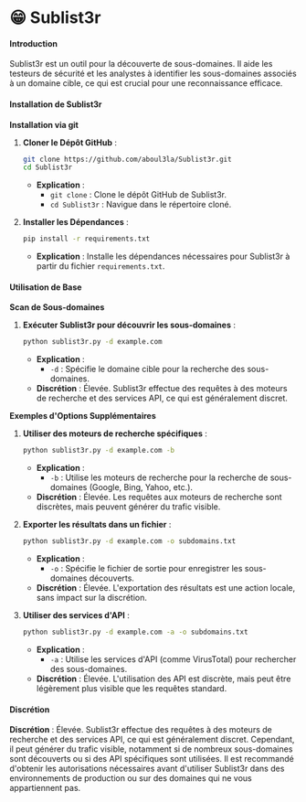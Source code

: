 # 😁 Sublist3r

#### Introduction

Sublist3r est un outil pour la découverte de sous-domaines. Il aide les testeurs de sécurité et les analystes à identifier les sous-domaines associés à un domaine cible, ce qui est crucial pour une reconnaissance efficace.

#### Installation de Sublist3r

**Installation via git**

1.  **Cloner le Dépôt GitHub** :

    ```bash
    git clone https://github.com/aboul3la/Sublist3r.git
    cd Sublist3r
    ```

    * **Explication** :
      * `git clone` : Clone le dépôt GitHub de Sublist3r.
      * `cd Sublist3r` : Navigue dans le répertoire cloné.
2.  **Installer les Dépendances** :

    ```bash
    pip install -r requirements.txt
    ```

    * **Explication** : Installe les dépendances nécessaires pour Sublist3r à partir du fichier `requirements.txt`.

#### Utilisation de Base

**Scan de Sous-domaines**

1.  **Exécuter Sublist3r pour découvrir les sous-domaines** :

    ```bash
    python sublist3r.py -d example.com
    ```

    * **Explication** :
      * `-d` : Spécifie le domaine cible pour la recherche des sous-domaines.
    * **Discrétion** : Élevée. Sublist3r effectue des requêtes à des moteurs de recherche et des services API, ce qui est généralement discret.

**Exemples d'Options Supplémentaires**

1.  **Utiliser des moteurs de recherche spécifiques** :

    ```bash
    python sublist3r.py -d example.com -b
    ```

    * **Explication** :
      * `-b` : Utilise les moteurs de recherche pour la recherche de sous-domaines (Google, Bing, Yahoo, etc.).
    * **Discrétion** : Élevée. Les requêtes aux moteurs de recherche sont discrètes, mais peuvent générer du trafic visible.
2.  **Exporter les résultats dans un fichier** :

    ```bash
    python sublist3r.py -d example.com -o subdomains.txt
    ```

    * **Explication** :
      * `-o` : Spécifie le fichier de sortie pour enregistrer les sous-domaines découverts.
    * **Discrétion** : Élevée. L'exportation des résultats est une action locale, sans impact sur la discrétion.
3.  **Utiliser des services d'API** :

    ```bash
    python sublist3r.py -d example.com -a -o subdomains.txt
    ```

    * **Explication** :
      * `-a` : Utilise les services d'API (comme VirusTotal) pour rechercher des sous-domaines.
    * **Discrétion** : Élevée. L'utilisation des API est discrète, mais peut être légèrement plus visible que les requêtes standard.

#### Discrétion

**Discrétion** : Élevée. Sublist3r effectue des requêtes à des moteurs de recherche et des services API, ce qui est généralement discret. Cependant, il peut générer du trafic visible, notamment si de nombreux sous-domaines sont découverts ou si des API spécifiques sont utilisées. Il est recommandé d'obtenir les autorisations nécessaires avant d'utiliser Sublist3r dans des environnements de production ou sur des domaines qui ne vous appartiennent pas.
